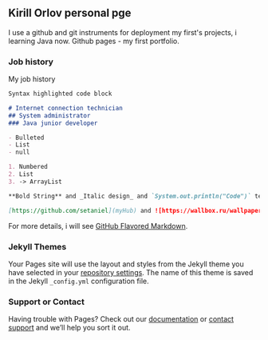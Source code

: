 ## Kirill Orlov personal pge

I use a github and git instruments for deployment my first's projects, i learning Java now.
Github pages - my first portfolio.

### Job history

My job history

```markdown
Syntax highlighted code block

# Internet connection technician
## System administrator
### Java junior developer

- Bulleted
- List
- null

1. Numbered
2. List
3. -> ArrayList

**Bold String** and _Italic design_ and `System.out.println("Code")` text

[https://github.com/setaniel](myHub) and ![https://wallbox.ru/wallpapers/main2/201719/fon-ulybka-ocki-temnye-smajlik.jpg](src)
```

For more details, i will see [GitHub Flavored Markdown](https://guides.github.com/features/mastering-markdown/).

### Jekyll Themes

Your Pages site will use the layout and styles from the Jekyll theme you have selected in your [repository settings](https://github.com/setaniel/setaniel.github.io/settings). The name of this theme is saved in the Jekyll `_config.yml` configuration file.

### Support or Contact

Having trouble with Pages? Check out our [documentation](https://help.github.com/categories/github-pages-basics/) or [contact support](https://github.com/contact) and we’ll help you sort it out.

